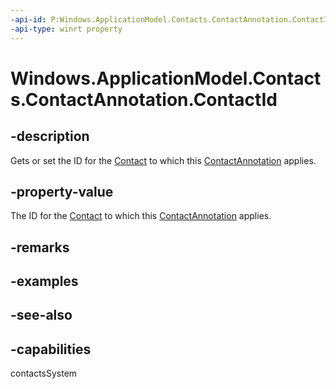 ```yaml
---
-api-id: P:Windows.ApplicationModel.Contacts.ContactAnnotation.ContactId
-api-type: winrt property
---
```


<!-- Property syntax
public string ContactId { get;  set; }
-->

# Windows.ApplicationModel.Contacts.ContactAnnotation.ContactId

## -description
Gets or set the ID for the [Contact](contact.md) to which this [ContactAnnotation](contactannotation.md) applies.

## -property-value
The ID for the [Contact](contact.md) to which this [ContactAnnotation](contactannotation.md) applies.

## -remarks

## -examples

## -see-also

## -capabilities
contactsSystem
